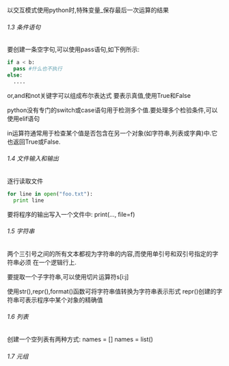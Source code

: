 
以交互模式使用python时,特殊变量_保存最后一次运算的结果

###### 1.3 条件语句
要创建一条空字句,可以使用pass语句,如下例所示:
```python
if a < b:
  pass #什么也不执行
else:
  ....
```

or,and和not关键字可以组成布尔表达式
要表示真值,使用True和False

python没有专门的switch或case语句用于检测多个值.要处理多个检验条件,可以使用elif语句

in运算符通常用于检查某个值是否包含在另一个对象(如字符串,列表或字典)中.它也返回True或False.


###### 1.4 文件输入和输出
逐行读取文件
```python
for line in open("foo.txt"):
  print line
```

要将程序的输出写入一个文件中:
print(..., file=f)

###### 1.5 字符串
两个三引号之间的所有文本都视为字符串的内容,而使用单引号和双引号指定的字符串必须 在一个逻辑行上.

要提取一个子字符串,可以使用切片运算符s[i:j]

使用str(),repr(),format()函数可将字符串值转换为字符串表示形式
repr()创建的字符串可表示程序中某个对象的精确值

###### 1.6 列表
创建一个空列表有两种方式:
names = []
names = list()

###### 1.7 元组

